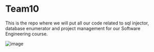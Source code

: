 # Team10
This is the repo where we will put all our code related to sql injector, database enumerator and project management for our Software Engineering course.

![image](https://github.com/user-attachments/assets/9823886a-3281-4e99-b051-7b318675da08)


